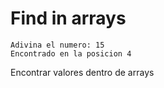 # Find in arrays

```
Adivina el numero: 15
Encontrado en la posicion 4
```
Encontrar valores dentro de arrays